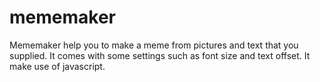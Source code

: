 # mememaker
Mememaker help you to make a meme from pictures and text that you supplied. It comes with some settings such as font size and text offset. It make use of javascript.
